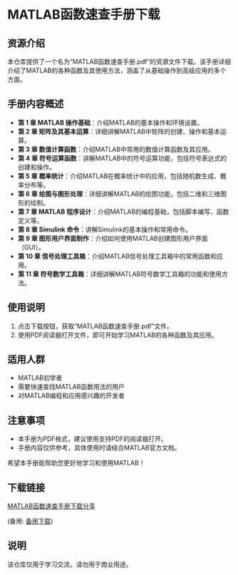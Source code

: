 # MATLAB函数速查手册下载

## 资源介绍

本仓库提供了一个名为“MATLAB函数速查手册.pdf”的资源文件下载。该手册详细介绍了MATLAB的各种函数及其使用方法，涵盖了从基础操作到高级应用的多个方面。

## 手册内容概述

- **第 1 章 MATLAB 操作基础**：介绍MATLAB的基本操作和环境设置。
- **第 2 章 矩阵及其基本运算**：详细讲解MATLAB中矩阵的创建、操作和基本运算。
- **第 3 章 数值计算函数**：介绍MATLAB中常用的数值计算函数及其应用。
- **第 4 章 符号运算函数**：讲解MATLAB中的符号运算功能，包括符号表达式的创建和操作。
- **第 5 章 概率统计**：介绍MATLAB在概率统计中的应用，包括随机数生成、概率分布等。
- **第 6 章 绘图与图形处理**：详细讲解MATLAB的绘图功能，包括二维和三维图形的绘制。
- **第 7 章 MATLAB 程序设计**：介绍MATLAB的编程基础，包括脚本编写、函数定义等。
- **第 8 章 Simulink 命令**：讲解Simulink的基本操作和常用命令。
- **第 9 章 图形用户界面制作**：介绍如何使用MATLAB创建图形用户界面（GUI）。
- **第 10 章 信号处理工具箱**：介绍MATLAB信号处理工具箱中的常用函数和应用。
- **第 11 章 符号数学工具箱**：详细讲解MATLAB符号数学工具箱的功能和使用方法。

## 使用说明

1. 点击下载按钮，获取“MATLAB函数速查手册.pdf”文件。
2. 使用PDF阅读器打开文件，即可开始学习MATLAB的各种函数及其应用。

## 适用人群

- MATLAB初学者
- 需要快速查找MATLAB函数用法的用户
- 对MATLAB编程和应用感兴趣的开发者

## 注意事项

- 本手册为PDF格式，建议使用支持PDF的阅读器打开。
- 手册内容仅供参考，具体使用时请结合MATLAB官方文档。

希望本手册能帮助您更好地学习和使用MATLAB！

## 下载链接
[MATLAB函数速查手册下载分享](https://pan.quark.cn/s/621ae364c423) 

(备用: [备用下载](https://pan.baidu.com/s/1AddkV4UGIOzwEQrNkn8mMw?pwd=1234))

## 说明

该仓库仅用于学习交流，请勿用于商业用途。
